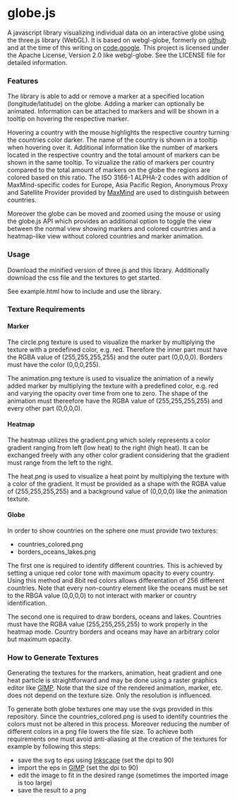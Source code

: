 globe.js
========

A javascript library visualizing individual data on an interactive globe
using the three.js library (WebGL).
It is based on webgl-globe, formerly on
[github](https://github.com/dataarts/webgl-globe) and at the time of
this writing on [code.google](http://code.google.com/p/webgl-globe/).
This project is licensed under the Apache License, Version 2.0 like
webgl-globe. See the LICENSE file for detailed information.

### Features ###
The library is able to add or remove a marker at a specified location
(longitude/latitude) on the globe. Adding a marker can optionally be
animated. Information can be attached to markers and will be shown in a
tooltip on hovering the respective marker.

Hovering a country with the mouse highlights the respective country
turning the countries color darker.
The name of the country is shown in a tooltip when hovering over it.
Additional information like the number of markers located in the
respective country and the total amount of markers can be shown in the
same tooltip.
To vizualize the ratio of markers per country compared to the total
amount of markers on the globe the regions are colored based on this
ratio.
The ISO 3166-1 ALPHA-2 codes with addition of MaxMind-specific codes for
Europe, Asia Pacific Region, Anonymous Proxy and Satellite Provider
provided by [MaxMind](http://dev.maxmind.com/geoip/legacy/codes/iso3166/)
are used to distinguish between countries.

Moreover the globe can be moved and zoomed using the mouse or using the
globe.js API which provides an additional option to toggle the view
between the normal view showing markers and colored countries and a
heatmap-like view without colored countries and marker animation.

### Usage ###
Download the minified version of three.js and this library.
Additionally download the css file and the textures to get started.

See example.html how to include and use the library.

### Texture Requirements ###
#### Marker ####
The circle.png texture is used to visualize the marker by multiplying
the texture with a predefined color, e.g. red.
Therefore the inner part must have the RGBA value of (255,255,255,255)
and the outer part (0,0,0,0).
Borders must have the color (0,0,0,255).

The animation.png texture is used to visualize the animation of a newly
added marker by multiplying the texture with a predefined color, e.g.
red and varying the opacity over time from one to zero.
The shape of the animation must thereefore have the RGBA value of
(255,255,255,255) and every other part (0,0,0,0).

#### Heatmap ####
The heatmap utilizes the gradient.png which solely represents a color
gradient ranging from left (low heat) to the right (high heat).
It can be exchanged freely with any other color gradient considering
that the gradient must range from the left to the right.

The heat.png is used to visualize a heat point by multiplying the
texture with a color of the gradient.
It must be provided as a shape with the RGBA value of (255,255,255,255)
and a background value of (0,0,0,0) like the animation texture.

#### Globe ####
In order to show countries on the sphere one must provide two textures:
* countries_colored.png
* borders_oceans_lakes.png

The first one is required to identify different countries.
This is achieved by setting a unique red color tone with maximum opacity
to every country.
Using this method and 8bit red colors allows differentation of 256
different countries.
Note that every non-country element like the oceans must be set to the
RBGA value (0,0,0,0) to not interact with marker or country
identification.

The second one is required to draw borders, oceans and lakes. Countries
must have the RGBA value (255,255,255,255) to work properly in the
heatmap mode.
Country borders and oceans may have an arbitrary color but maximum
opacity.

### How to Generate Textures ###
Generating the textures for the markers, animation, heat gradient and
one heat particle is straightforward and may be done using a raster
graphics editor like [GIMP](http://www.gimp.org/).
Note that the size of the rendered animation, marker, etc. does not
depend on the texture size. Only the resolution is influenced.

To generate both globe textures one may use the svgs provided in this
repository.
Since the countries_colored.png is used to identify countries the colors
must not be altered in this process. Moreover reducing the number of
different colors in a png file lowers the file size.
To achieve both requirements one must avoid anti-aliasing at the
creation of the textures for example by following this steps:
* save the svg to eps using [Inkscape](http://inkscape.org/) (set the dpi to 90)
* import the eps in [GIMP](http://www.gimp.org/) (set the dpi to 90)
* edit the image to fit in the desired range (sometimes the imported
image is too large)
* save the result to a png
